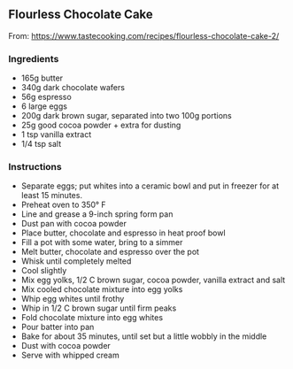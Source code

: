## Flourless Chocolate Cake
From: https://www.tastecooking.com/recipes/flourless-chocolate-cake-2/

### Ingredients

* 165g butter
* 340g dark chocolate wafers
* 56g espresso
* 6 large eggs
* 200g dark brown sugar, separated into two 100g portions
* 25g good cocoa powder + extra for dusting
* 1 tsp vanilla extract
* 1/4 tsp salt

### Instructions

* Separate eggs; put whites into a ceramic bowl and put in freezer for at least 15 minutes.
* Preheat oven to 350&deg; F
* Line and grease a 9-inch spring form pan
* Dust pan with cocoa powder
* Place butter, chocolate and espresso in heat proof bowl
* Fill a pot with some water, bring to a simmer
* Melt butter, chocolate and espresso over the pot
* Whisk until completely melted
* Cool slightly
* Mix egg yolks, 1/2 C brown sugar, cocoa powder, vanilla extract and salt
* Mix cooled chocolate mixture into egg yolks
* Whip egg whites until frothy
* Whip in 1/2 C brown sugar until firm peaks
* Fold chocolate mixture into egg whites 
* Pour batter into pan
* Bake for about 35 minutes, until set but a little wobbly in the middle
* Dust with cocoa powder
* Serve with whipped cream 